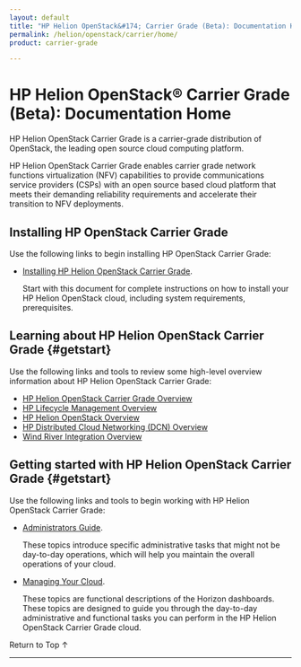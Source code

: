 ```yaml
---
layout: default
title: "HP Helion OpenStack&#174; Carrier Grade (Beta): Documentation Home"
permalink: /helion/openstack/carrier/home/
product: carrier-grade

---
```

<!--UNDER REVISION-->


<script>

function PageRefresh {
onLoad="window.refresh"
}

PageRefresh();

</script>

# HP Helion OpenStack&#174; Carrier Grade (Beta): Documentation Home

<!-- From HP/WR OpenStack Summit press release  http://www.windriver.com/news/press/pr.html?ID=13261-->

HP Helion OpenStack Carrier Grade is a carrier-grade distribution of OpenStack, the leading open source cloud computing platform. 

HP Helion OpenStack Carrier Grade enables carrier grade network functions virtualization (NFV) capabilities to provide communications service providers (CSPs) with an open source based cloud platform that meets their demanding reliability requirements and accelerate their transition to NFV deployments. 

## Installing HP OpenStack Carrier Grade

Use the following links to begin installing HP OpenStack Carrier Grade:

* [Installing HP Helion OpenStack Carrier Grade](/helion/openstack/carrier/install/bm/overview/). 

	Start with this document for complete instructions on how to install your HP Helion OpenStack cloud, including system requirements, prerequisites.

## Learning about HP Helion OpenStack Carrier Grade {#getstart}

Use the following links and tools to review some high-level overview information about HP Helion OpenStack Carrier Grade: 

* [HP Helion OpenStack Carrier Grade Overview](/helion/openstack/carrier/overview/)
* [HP Lifecycle Management Overview](/helion/openstack/carrier/hlm/overview/)
* [HP Helion OpenStack Overview](/helion/openstack/carrier/helion/overview/)
* [HP Distributed Cloud Networking (DCN) Overview](/helion/openstack/carrier/dcn/overview/)
* [Wind River Integration Overview](/helion/openstack/carrier/wr/overview/)

## Getting started with HP Helion OpenStack Carrier Grade {#getstart}

Use the following links and tools to begin working with HP Helion OpenStack Carrier Grade:


* [Administrators Guide](/helion/openstack/carrier/admin/). 

	These topics introduce specific administrative tasks that might not be day-to-day operations, which will help you maintain the overall operations of your cloud.

* [Managing Your Cloud](/helion/commercial/carrier/dashboard/managing/). 

	These topics are functional descriptions of the Horizon dashboards. These topics are designed to guide you through the day-to-day administrative and functional tasks you can perform in the HP Helion OpenStack Carrier Grade cloud.

<!-- Hide for alpha * [HP Helion OpenStack Carrier Grade WindRiver Integration Overview](/helion/openstack/carrier/wr/overview/) -->



<a href="#top" style="padding:14px 0px 14px 0px; text-decoration: none;"> Return to Top &#8593; </a>

----
